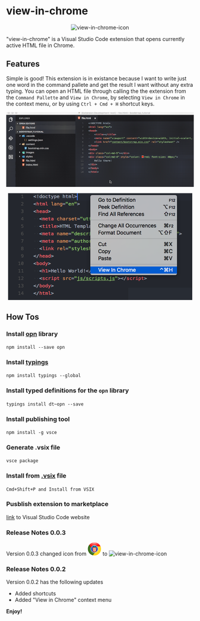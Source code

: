 # view-in-chrome
<p align="center">
	<img src="view-html-in-chrome.ico" alt="view-in-chrome-icon" />
</p>
"view-in-chrome" is a Visual Studio Code extension that opens currently active HTML file in Chrome.

## Features

Simple is good! This extension is in existance because I want to write just one word in the command pallete and get the result I want without any extra typing.
You can open an HTML file through calling the the extension from the `Command Pallette` and `View in Chrome`, by selecting `View in Chrome` in the context menu, or by using `Ctrl + Cmd + H` shortcut keys.

<p align="center">
	<img src="view-in-chrome-usage.gif" alt="view-in-chrome-usage" />
</p>

<p align="center">
	<img src="view-in-chrome-context-menu.png" alt="view-in-chrome-context-menu" />
</p>

## How Tos

### Install [opn](https://github.com/sindresorhus/opn) library
`npm install --save opn`

### Install [typings](https://www.npmjs.com/package/typings)
`npm install typings --global`

### Install typed definitions for the `opn` library
`typings install dt~opn --save`

### Install publishing tool

`npm install -g vsce`

### Generate .vsix file

`vsce package`

### Install from [.vsix](https://code.visualstudio.com/docs/editor/extension-gallery#_install-from-a-vsix) file

`Cmd+Shift+P and Install from VSIX`

### Pusblish extension to marketplace

[link](https://code.visualstudio.com/docs/extensions/publish-extension#_publishing-extensions) to Visual Studio Code website

### Release Notes 0.0.3
Version 0.0.3 changed icon from <img src="view-in-chrome-logo.png" alt="view-in-chrome-logo" height="36px" width="36"/> to <img src="view-html-in-chrome.ico" alt="view-in-chrome-icon" height="36px" width="36"/>

### Release Notes 0.0.2
Version 0.0.2 has the following updates
* Added shortcuts
* Added "View in Chrome" context menu

**Enjoy!**